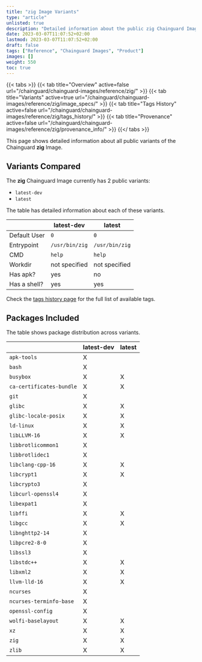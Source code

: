 ```yaml
---
title: "zig Image Variants"
type: "article"
unlisted: true
description: "Detailed information about the public zig Chainguard Image variants"
date: 2023-03-07T11:07:52+02:00
lastmod: 2023-03-07T11:07:52+02:00
draft: false
tags: ["Reference", "Chainguard Images", "Product"]
images: []
weight: 550
toc: true
---
```


{{< tabs >}}
{{< tab title="Overview" active=false url="/chainguard/chainguard-images/reference/zig/" >}}
{{< tab title="Variants" active=true url="/chainguard/chainguard-images/reference/zig/image_specs/" >}}
{{< tab title="Tags History" active=false url="/chainguard/chainguard-images/reference/zig/tags_history/" >}}
{{< tab title="Provenance" active=false url="/chainguard/chainguard-images/reference/zig/provenance_info/" >}}
{{</ tabs >}}

This page shows detailed information about all public variants of the Chainguard **zig** Image.

## Variants Compared
The **zig** Chainguard Image currently has 2 public variants: 

- `latest-dev`
- `latest`

The table has detailed information about each of these variants.

|              | latest-dev     | latest         |
|--------------|----------------|----------------|
| Default User | `0`            | `0`            |
| Entrypoint   | `/usr/bin/zig` | `/usr/bin/zig` |
| CMD          | `help`         | `help`         |
| Workdir      | not specified  | not specified  |
| Has apk?     | yes            | no             |
| Has a shell? | yes            | yes            |

Check the [tags history page](/chainguard/chainguard-images/reference/zig/tags_history/) for the full list of available tags.

## Packages Included
The table shows package distribution across variants.

|                          | latest-dev | latest |
|--------------------------|------------|--------|
| `apk-tools`              | X          |        |
| `bash`                   | X          |        |
| `busybox`                | X          | X      |
| `ca-certificates-bundle` | X          | X      |
| `git`                    | X          |        |
| `glibc`                  | X          | X      |
| `glibc-locale-posix`     | X          | X      |
| `ld-linux`               | X          | X      |
| `libLLVM-16`             | X          | X      |
| `libbrotlicommon1`       | X          |        |
| `libbrotlidec1`          | X          |        |
| `libclang-cpp-16`        | X          | X      |
| `libcrypt1`              | X          | X      |
| `libcrypto3`             | X          |        |
| `libcurl-openssl4`       | X          |        |
| `libexpat1`              | X          |        |
| `libffi`                 | X          | X      |
| `libgcc`                 | X          | X      |
| `libnghttp2-14`          | X          |        |
| `libpcre2-8-0`           | X          |        |
| `libssl3`                | X          |        |
| `libstdc++`              | X          | X      |
| `libxml2`                | X          | X      |
| `llvm-lld-16`            | X          | X      |
| `ncurses`                | X          |        |
| `ncurses-terminfo-base`  | X          |        |
| `openssl-config`         | X          |        |
| `wolfi-baselayout`       | X          | X      |
| `xz`                     | X          | X      |
| `zig`                    | X          | X      |
| `zlib`                   | X          | X      |

